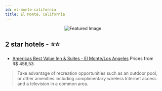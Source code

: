 ```yaml
---
id: el-monte-california
title: El Monte, California
---
```


<center><img src="https://i.travelapi.com/hotels/1000000/130000/123900/123837/58d8e5c3_z.jpg" alt="Featured Image" /></center>


##  2 star hotels - ⭐️⭐️

-    [Americas Best Value Inn & Suites - El Monte/Los Angeles](https://us.hurb.com/hotels/el-monte/americas-best-value-inn-suites-el-monte-los-angeles-JNP-JP732780?cmp=18055) Prices from R$ 456,53
   > Take advantage of recreation opportunities such as an outdoor pool, or other amenities including complimentary wireless Internet access and a television in a common area.

